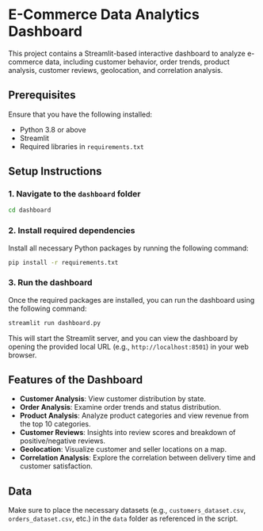 # E-Commerce Data Analytics Dashboard

This project contains a Streamlit-based interactive dashboard to analyze e-commerce data, including customer behavior, order trends, product analysis, customer reviews, geolocation, and correlation analysis.

## Prerequisites

Ensure that you have the following installed:

- Python 3.8 or above
- Streamlit
- Required libraries in `requirements.txt`

## Setup Instructions

### 1. Navigate to the `dashboard` folder

```bash
cd dashboard
```

### 2. Install required dependencies

Install all necessary Python packages by running the following command:

```bash
pip install -r requirements.txt
```

### 3. Run the dashboard

Once the required packages are installed, you can run the dashboard using the following command:

```bash
streamlit run dashboard.py
```

This will start the Streamlit server, and you can view the dashboard by opening the provided local URL (e.g., `http://localhost:8501`) in your web browser.

## Features of the Dashboard

- **Customer Analysis**: View customer distribution by state.
- **Order Analysis**: Examine order trends and status distribution.
- **Product Analysis**: Analyze product categories and view revenue from the top 10 categories.
- **Customer Reviews**: Insights into review scores and breakdown of positive/negative reviews.
- **Geolocation**: Visualize customer and seller locations on a map.
- **Correlation Analysis**: Explore the correlation between delivery time and customer satisfaction.

## Data

Make sure to place the necessary datasets (e.g., `customers_dataset.csv`, `orders_dataset.csv`, etc.) in the `data` folder as referenced in the script.
